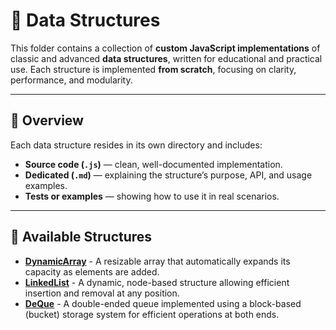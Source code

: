 # 🧠 Data Structures

This folder contains a collection of **custom JavaScript implementations** of classic and advanced **data structures**, written for educational and practical use.
Each structure is implemented **from scratch**, focusing on clarity, performance, and modularity.

---

## 📘 Overview

Each data structure resides in its own directory and includes:
- **Source code (`.js`)** — clean, well-documented implementation.
- **Dedicated (`.md`)** — explaining the structure’s purpose, API, and usage examples.
- **Tests or examples** — showing how to use it in real scenarios.

---

## 📂 Available Structures

- [**DynamicArray**](./DynamicArray/DynamicArray.md) - A resizable array that automatically expands its capacity as elements are added.
- [**LinkedList**](./LinkedList/LinkedList.md) - A dynamic, node-based structure allowing efficient insertion and removal at any position.
- [**DeQue**](./DeQue/DeQue.md) - A double-ended queue implemented using a block-based (bucket) storage system for efficient operations at both ends.